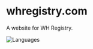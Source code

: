 # whregistry.com
A website for WH Registry.

![Languages](https://skillicons.dev/icons?i=html,tailwind)

